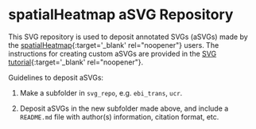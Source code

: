 # spatialHeatmap aSVG Repository

This SVG repository is used to deposit annotated SVGs (aSVGs) made by the [spatialHeatmap](https://bioconductor.org/packages/devel/bioc/html/spatialHeatmap.html){:target='_blank' rel="noopener"} users. The instructions for creating custom aSVGs are provided in the [SVG tutorial](https://jianhaizhang.github.io/SVG_tutorial){:target='_blank' rel="noopener"}.  

Guidelines to deposit aSVGs:
 
1. Make a subfolder in `svg_repo`, e.g. `ebi_trans`, `ucr`.  

2. Deposit aSVGs in the new subfolder made above, and include a `README.md` file with author(s) information, citation format, etc.  



